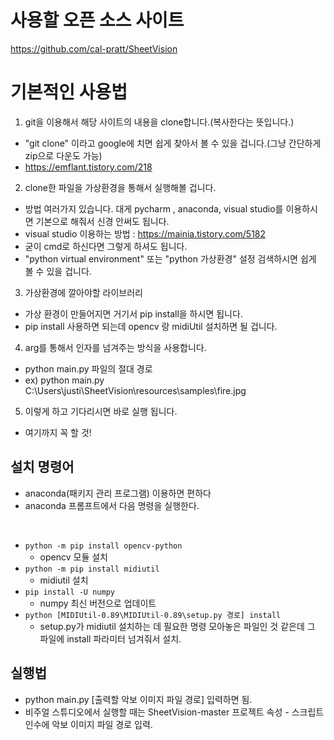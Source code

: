 # 사용할 오픈 소스 사이트 

https://github.com/cal-pratt/SheetVision

# 기본적인 사용법

1. git을 이용해서 해당 사이트의 내용을 clone합니다.(복사한다는 뜻입니다.) 
  - "git clone" 이라고 google에 치면 쉽게 찾아서 볼 수 있을 겁니다.(그냥 간단하게 zip으로 다운도 가능)
  - https://emflant.tistory.com/218
2. clone한 파일을 가상환경을 통해서 실행해볼 겁니다.
  - 방법 여러가지 있습니다. 대게 pycharm , anaconda, visual studio를 이용하시면 기본으로 해줘서 신경 안써도 됩니다.
  - visual studio 이용하는 방법 : https://mainia.tistory.com/5182
  - 굳이 cmd로 하신다면 그렇게 하셔도 됩니다.
  - "python virtual environment" 또는 "python 가상환경" 설정 검색하시면 쉽게 볼 수 있을 겁니다.
3. 가상환경에 깔아야할 라이브러리
  - 가상 환경이 만들어지면 거기서 pip install을 하시면 됩니다.
  - pip install 사용하면 되는데 opencv 랑 midiUtil 설치하면 될 겁니다.
4. arg를 통해서 인자를 넘겨주는 방식을 사용합니다.
  - python main.py 파일의 절대 경로
  - ex) python main.py C:\Users\justi\SheetVision\resources\samples\fire.jpg
5. 이렇게 하고 기다리시면 바로 실행 됩니다.
  - 여기까지 꼭 할 것!

## 설치 명령어

- anaconda(패키지 관리 프로그램) 이용하면 편하다
- anaconda 프롬프트에서 다음 명령을 실행한다.
<br>

 - `python -m pip install opencv-python`<br>
   - opencv 모듈 설치<br>
 - `python -m pip install midiutil`<br>
   - midiutil 설치<br>
 - `pip install -U numpy`<br>
   - numpy 최신 버전으로 업데이트<br>
 - `python [MIDIUtil-0.89\MIDIUtil-0.89\setup.py 경로] install`<br>
   - setup.py가 midiutil 설치하는 데 필요한 명령 모아놓은 파일인 것 같은데 그 파일에 install 파라미터 넘겨줘서 설치.<br>

## 실행법
- python main.py [출력할 악보 이미지 파일 경로] 입력하면 됨.
- 비주얼 스튜디오에서 실행할 때는 SheetVision-master 프로젝트 속성 - 스크립트 인수에 악보 이미지 파일 경로 입력.